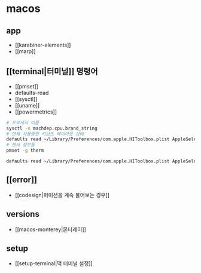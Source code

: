 # macos

## app
- [[karabiner-elements]]
- [[marp]]

## [[terminal|터미널]] 명령어 
- [[pmset]]
- defaults-read
- [[sysctl]]
- [[uname]]
- [[powermetrics]]


```sh
# 프로세서 이름
sysctl -n machdep.cpu.brand_string
# 현재 사용중인 키보드 레이아웃 상태
defaults read ~/Library/Preferences/com.apple.HIToolbox.plist AppleSelectedInputSources
# 센서 정보들
pmset -g therm
```

```sh
defaults read ~/Library/Preferences/com.apple.HIToolbox.plist AppleSelectedInputSources | grep -i "keyboardlayout name" | sed 's/KeyboardLayout Name = (\s);/_/'
```

## [[error]]
- [[codesign|퍼미션을 계속 물어보는 경우]]

## versions
- [[macos-monterey|몬터레이]]

## setup
- [[setup-terminal|맥 터미널 설정]]
